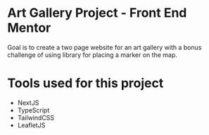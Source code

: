 # Art Gallery Project - Front End Mentor

Goal is to create a two page website for an art gallery with a bonus challenge of using library for placing a marker on the map.

# Tools used for this project

- NextJS
- TypeScript
- TailwindCSS
- LeafletJS